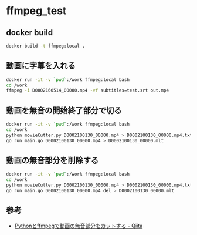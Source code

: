 # ffmpeg_test

## docker build

```sh
docker build -t ffmpeg:local .
```

## 動画に字幕を入れる

```sh
docker run -it -v `pwd`:/work ffmpeg:local bash
cd /work
ffmpeg -i D0002160514_00000.mp4 -vf subtitles=test.srt out.mp4
```

## 動画を無音の開始終了部分で切る

```sh
docker run -it -v `pwd`:/work ffmpeg:local bash
cd /work
python movieCutter.py D0002100130_00000.mp4 > D0002100130_00000.mp4.txt
go run main.go D0002100130_00000.mp4 > D0002100130_00000.mlt
```

## 動画の無音部分を削除する

```sh
docker run -it -v `pwd`:/work ffmpeg:local bash
cd /work
python movieCutter.py D0002100130_00000.mp4 > D0002100130_00000.mp4.txt
go run main.go D0002100130_00000.mp4 del > D0002100130_00000.mlt
```

## 参考

- [Pythonとffmpegで動画の無音部分をカットする - Qiita](https://qiita.com/igapon1/items/3faa83fc8af1543bc672)
